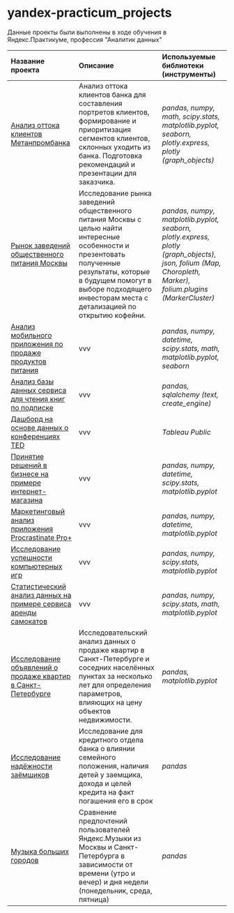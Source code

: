 # yandex-practicum_projects
Данные проекты были выполнены в ходе обучения в Яндекс.Практикуме, профессия "Аналитик данных"



|**Название проекта**|**Описание**                      |**Используемые библиотеки (инструменты)**|    
|:-------------------|:---------------------------------|:--------------------------|
|[Анализ оттока клиентов Метанпромбанка](/outflow_of_bank_customers)|Анализ оттока клиентов банка для составления портретов клиентов, формирование и приоритизация сегментов клиентов, склонных уходить из банка. Подготовка рекомендаций и презентации для заказчика.|*pandas, numpy, math, scipy.stats, matplotlib.pyplot, seaborn, plotly.express, plotly (graph_objects)*|
|[Рынок заведений общественного питания Москвы](/catering_market)|Исследование рынка заведений общественного питания Москвы с целью найти интересные особенности и презентовать полученные результаты, которые в будущем помогут в выборе подходящего инвесторам места с детализацией по открытию кофейни.|*pandas, numpy, matplotlib.pyplot, seaborn, plotly.express, plotly (graph_objects), json, folium (Map, Choropleth, Marker), folium.plugins (MarkerCluster)*|
|[Анализ мобильного приложения по продаже продуктов питания](/mobile_app_analysis_AAB_test)|vvv|*pandas, numpy, datetime, scipy.stats, math, matplotlib.pyplot, seaborn*|
|[Анализ базы данных сервиса для чтения книг по подписке](/book_reading_service)|vvv|*pandas, sqlalchemy (text, create_engine)*|
|[Дашборд на основе данных о конференциях TED](/TED_conference_dashboard)|vvv|*Tableau Public*|
|[Принятие решений в бизнесе на примере интернет-магазина](/business_solutions)|vvv|*pandas, numpy, datetime, scipy.stats, matplotlib.pyplot*|
|[Маркетинговый анализ приложения Procrastinate Pro+](/marketing_analysis)|vvv|*pandas, numpy, datetime, matplotlib.pyplot*|
|[Исследование успешности компьютерных игр](/successful_computer_games)|vvv|*pandas, numpy, scipy.stats, matplotlib.pyplot*|
|[Статистический анализ данных на примере сервиса аренды самокатов](/scooter_rental_service)|vvv|*pandas, numpy, scipy.stats, math, matplotlib.pyplot*|
|[Исследование объявлений о продаже квартир в Санкт-Петербурге](/realty_market_spb)|Исследовательский анализ данных о продаже квартир в Санкт-Петербурге и соседних населённых пунктах за несколько лет для определения параметров, влияющих на цену объектов недвижимости.|*pandas, matplotlib.pyplot*|
|[Исследование надёжности заёмщиков](/reliability_of_borrowers)|Исследование для кредитного отдела банка о влиянии семейного положения, наличия детей у заемщика, дохода и целей кредита на факт погашения его в срок|*pandas*|
|[Музыка больших городов](/music_of_big_cities)|Сравнение предпочтений пользователей Яндекс.Музыки из Москвы и Санкт-Петербурга в зависимости от времени (утро и вечер) и дня недели (понедельник, среда, пятница)|*pandas*|


